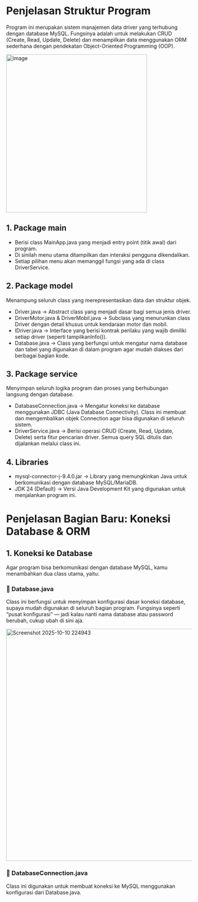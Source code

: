 # Penjelasan Struktur Program
Program ini merupakan sistem manajemen data driver yang terhubung dengan database MySQL.
Fungsinya adalah untuk melakukan CRUD (Create, Read, Update, Delete) dan menampilkan data menggunakan ORM sederhana dengan pendekatan Object-Oriented Programming (OOP).

<img width="382" height="429" alt="image" src="https://github.com/user-attachments/assets/e97c2fbc-0a67-4a08-873e-8d3a816683b1" />


## 1. Package main
* Berisi class MainApp.java yang menjadi entry point (titik awal) dari program.
* Di sinilah menu utama ditampilkan dan interaksi pengguna dikendalikan.
* Setiap pilihan menu akan memanggil fungsi yang ada di class DriverService.

## 2. Package model
Menampung seluruh class yang merepresentasikan data dan struktur objek.
* Driver.java → Abstract class yang menjadi dasar bagi semua jenis driver.
* DriverMotor.java & DriverMobil.java → Subclass yang menurunkan class Driver dengan detail khusus untuk kendaraan motor dan mobil.
* IDriver.java → Interface yang berisi kontrak perilaku yang wajib dimiliki setiap driver (seperti tampilkanInfo()).
* Database.java → Class yang berfungsi untuk mengatur nama database dan tabel yang digunakan di dalam program agar mudah diakses dari berbagai bagian kode.

## 3. Package service
Menyimpan seluruh logika program dan proses yang berhubungan langsung dengan database.

* DatabaseConnection.java → Mengatur koneksi ke database menggunakan JDBC (Java Database Connectivity). Class ini membuat dan mengembalikan objek Connection agar bisa digunakan di seluruh sistem.
* DriverService.java → Berisi operasi CRUD (Create, Read, Update, Delete) serta fitur pencarian driver. Semua query SQL ditulis dan dijalankan melalui class ini.

## 4. Libraries

* mysql-connector-j-9.4.0.jar → Library yang memungkinkan Java untuk berkomunikasi dengan database MySQL/MariaDB.
* JDK 24 (Default) → Versi Java Development Kit yang digunakan untuk menjalankan program ini.

# Penjelasan Bagian Baru: Koneksi Database & ORM

## 1. Koneksi ke Database
Agar program bisa berkomunikasi dengan database MySQL, kamu menambahkan dua class utama, yaitu:

### 📄 Database.java

Class ini berfungsi untuk menyimpan konfigurasi dasar koneksi database, supaya mudah digunakan di seluruh bagian program.
Fungsinya seperti “pusat konfigurasi” — jadi kalau nanti nama database atau password berubah, cukup ubah di sini aja.

<img width="1163" height="629" alt="Screenshot 2025-10-10 224943" src="https://github.com/user-attachments/assets/b63e2441-a65a-48c0-9449-96053f34657a" />

### 📄 DatabaseConnection.java
Class ini digunakan untuk membuat koneksi ke MySQL menggunakan konfigurasi dari Database.java.

